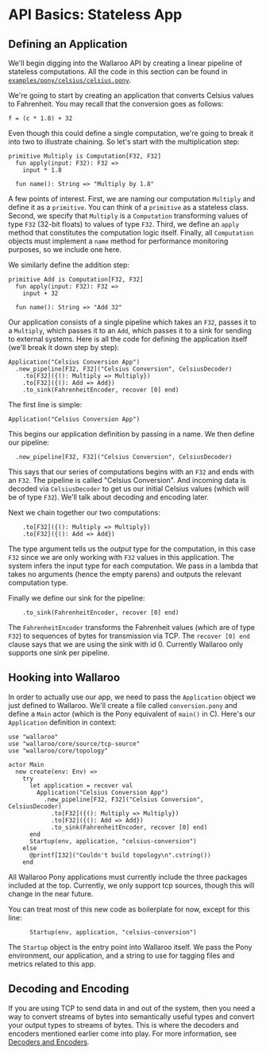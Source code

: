 # API Basics: Stateless App

## Defining an Application

We'll begin digging into the Wallaroo API by creating a linear pipeline of
stateless computations. All the code in this section can be found in
[`examples/pony/celsius/celsius.pony`](https://github.com/WallarooLabs/wallaroo-examples/tree/0.1.0-rc2/examples/pony/celsius/celsius.pony).

We're going to start by creating an application that
converts Celsius values to Fahrenheit. You may recall that the conversion goes
as follows:

```pony
f = (c * 1.8) + 32
```

Even though this could define a single computation, we're going to break
it into two to illustrate chaining. So let's start with the multiplication step:

```pony
primitive Multiply is Computation[F32, F32]
  fun apply(input: F32): F32 =>
    input * 1.8

  fun name(): String => "Multiply by 1.8"
```

A few points of interest. First, we are naming our computation `Multiply` and
define it as a `primitive`. You can think of a `primitive` as a stateless class.
Second, we specify that `Multiply` is a `Computation` transforming values of type
`F32` (32-bit floats) to values of type `F32`. Third, we define an `apply` method
that constitutes the computation logic itself. Finally, all `Computation` objects
must implement a `name` method for performance monitoring purposes, so we include
one here.

We similarly define the addition step:

```pony
primitive Add is Computation[F32, F32]
  fun apply(input: F32): F32 =>
    input + 32

  fun name(): String => "Add 32"
```

Our application consists of a single pipeline which takes an `F32`, passes it
to a `Multiply`, which passes it to an `Add`, which passes it to a sink for
sending to external systems. Here is all the code for defining the application
itself (we'll break it down step by step):

```pony
Application("Celsius Conversion App")
  .new_pipeline[F32, F32]("Celsius Conversion", CelsiusDecoder)
    .to[F32]({(): Multiply => Multiply})
    .to[F32]({(): Add => Add})
    .to_sink(FahrenheitEncoder, recover [0] end)
```

The first line is simple:

```pony
Application("Celsius Conversion App")
```

This begins our application definition by passing in a name. We then define
our pipeline:

```pony
  .new_pipeline[F32, F32]("Celsius Conversion", CelsiusDecoder)
```

This says that our series of computations begins with an `F32` and ends with
an `F32`. The pipeline is called "Celsius Conversion". And incoming data is
decoded via `CelsiusDecoder` to get us our initial Celsius values (which will
be of type `F32`). We'll talk about decoding and encoding later.

Next we chain together our two computations:

```pony
    .to[F32]({(): Multiply => Multiply})
    .to[F32]({(): Add => Add})
```

The type argument tells us the _output_ type for the computation, in this case
`F32` since we are only working with `F32` values in this application. The
system infers the input type for each computation. We pass in a lambda that
takes no arguments (hence the empty parens) and outputs the relevant computation
type.

Finally we define our sink for the pipeline:

```pony
    .to_sink(FahrenheitEncoder, recover [0] end)
```

The `FahrenheitEncoder` transforms the Fahrenheit values (which are of type
`F32`) to sequences of bytes for transmission via TCP. The `recover [0] end`
clause says that we are using the sink with id 0. Currently Wallaroo only
supports one sink per pipeline.

## Hooking into Wallaroo

In order to actually use our app, we need to pass the `Application` object we
just defined to Wallaroo. We'll create a file called `conversion.pony` and
define a `Main` actor (which is the Pony equivalent of `main()` in C). Here's
our `Application` definition in context:

```pony
use "wallaroo"
use "wallaroo/core/source/tcp-source"
use "wallaroo/core/topology"

actor Main
  new create(env: Env) =>
    try
      let application = recover val
        Application("Celsius Conversion App")
          .new_pipeline[F32, F32]("Celsius Conversion", CelsiusDecoder)
            .to[F32]({(): Multiply => Multiply})
            .to[F32]({(): Add => Add})
            .to_sink(FahrenheitEncoder, recover [0] end)
      end
      Startup(env, application, "celsius-conversion")
    else
      @printf[I32]("Couldn't build topology\n".cstring())
    end
```

All Wallaroo Pony applications must currently include the three packages included
at the top. Currently, we only support tcp sources, though this will
change in the near future.

You can treat most of this new code as boilerplate for now, except for this line:

```pony
      Startup(env, application, "celsius-conversion")
```

The `Startup` object is the entry point into Wallaroo itself. We pass the
Pony environment, our application, and a string to use for tagging files and
metrics related to this app.

## Decoding and Encoding

If you are using TCP to send data in and out of the system, then you need a way
to convert streams of bytes into semantically useful types and convert your
output types to streams of bytes. This is where the decoders and encoders
mentioned earlier come into play. For more information, see
[Decoders and Encoders](decoders-and-encoders.md).
